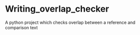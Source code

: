 # Writing_overlap_checker
A python project which checks overlap between a reference and comparison text
